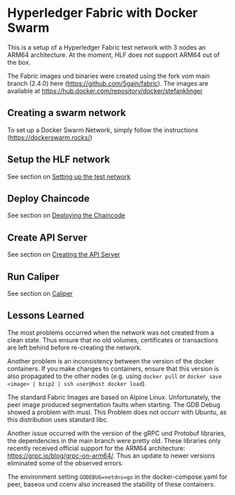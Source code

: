 # Hyperledger Fabric with Docker Swarm 

This is a setup of a Hyperledger Fabric test network with 3 nodes an ARM64 architecture. At the moment, HLF does not support ARM64 out of the box. 

The Fabric images und binaries were created using the fork vom main branch (2.4.0) here (https://github.com/5gain/fabric). The images are available at https://hub.docker.com/repository/docker/stefanklinger

## Creating a swarm network

To set up a Docker Swarm Network, simply follow the instructions (https://dockerswarm.rocks/)

## Setup the HLF network

See section on [Setting up the test network](test-network/README.md)

## Deploy Chaincode

See section on [Deploying the Chaincode](chaincode/README.md)

## Create API Server

See section on [Creating the API Server](api-server/README.md)

## Run Caliper

See section on [Caliper](caliper-workspace/README.md)

## Lessons Learned

The most problems occurred when the network was not created from a clean state. Thus ensure that no old volumes, certificates or transactions are left behind before re-creating the network.

Another problem is an inconsistency between the version of the docker containers. If you make changes to containers, ensure that this version is also propagated to the other nodes (e.g. using ``docker pull`` or ``docker save <image> | bzip2 | ssh user@host docker load``).

The standard Fabric Images are based on Alpine Linux. Unfortunately, the peer image produced segmentation faults when starting. The GDB Debug showed a problem with musl. This Problem does not occurr with Ubuntu, as this distribution uses standard libc.

Another issue occurred with the version of the gRPC und Protobuf libraries, the dependencies in the main branch were pretty old. These libraries only recently received official support for the ARM64 architecture: https://grpc.io/blog/grpc-on-arm64/. Thus an update to newer versions eliminated some of the observed errors.

The environment setting ``GODEBUG=netdns=go`` in the docker-compose.yaml for peer, baseos und ccenv also increased the stability of these containers.

